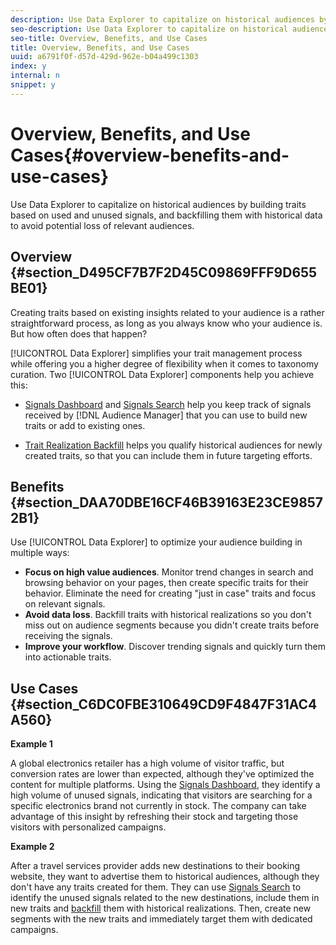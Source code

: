 ```yaml
---
description: Use Data Explorer to capitalize on historical audiences by building traits based on used and unused signals, and backfilling them with historical data to avoid potential loss of relevant audiences.
seo-description: Use Data Explorer to capitalize on historical audiences by building traits based on used and unused signals, and backfilling them with historical data to avoid potential loss of relevant audiences.
seo-title: Overview, Benefits, and Use Cases
title: Overview, Benefits, and Use Cases
uuid: a6791f0f-d57d-429d-962e-b04a499c1303
index: y
internal: n
snippet: y
---
```


# Overview, Benefits, and Use Cases{#overview-benefits-and-use-cases}

Use Data Explorer to capitalize on historical audiences by building traits based on used and unused signals, and backfilling them with historical data to avoid potential loss of relevant audiences.

## Overview {#section_D495CF7B7F2D45C09869FFF9D655BE01}

Creating traits based on existing insights related to your audience is a rather straightforward process, as long as you always know who your audience is. But how often does that happen?

[!UICONTROL Data Explorer] simplifies your trait management process while offering you a higher degree of flexibility when it comes to taxonomy curation. Two [!UICONTROL Data Explorer] components help you achieve this:

* [Signals Dashboard](../../c-features/data-explorer/data-explorer-signals-dashboard.md#concept_5E4B0FB02D8F4F3DAA5B6F8CF9A4E4C2) and [Signals Search](../../c-features/data-explorer/data-explorer-signals-search/data-explorer-signals-search.md#concept_B0C0DC44C3EC4CF8926847F9062F0EC0) help you keep track of signals received by [!DNL Audience Manager] that you can use to build new traits or add to existing ones. 

* [Trait Realization Backfill](../../c-features/data-explorer/data-explorer-trait-backfill.md#concept_B38A58A417A04AF9B016DC506F9A6F45) helps you qualify historical audiences for newly created traits, so that you can include them in future targeting efforts.

## Benefits {#section_DAA70DBE16CF46B39163E23CE98572B1}

Use [!UICONTROL Data Explorer] to optimize your audience building in multiple ways:

* **Focus on high value audiences**. Monitor trend changes in search and browsing behavior on your pages, then create specific traits for their behavior. Eliminate the need for creating "just in case" traits and focus on relevant signals. 
* **Avoid data loss**. Backfill traits with historical realizations so you don't miss out on audience segments because you didn't create traits before receiving the signals. 
* **Improve your workflow**. Discover trending signals and quickly turn them into actionable traits.

## Use Cases {#section_C6DC0FBE310649CD9F4847F31AC4A560}

**Example 1**

A global electronics retailer has a high volume of visitor traffic, but conversion rates are lower than expected, although they've optimized the content for multiple platforms. Using the [Signals Dashboard](../../c-features/data-explorer/data-explorer-signals-dashboard.md#concept_5E4B0FB02D8F4F3DAA5B6F8CF9A4E4C2), they identify a high volume of unused signals, indicating that visitors are searching for a specific electronics brand not currently in stock. The company can take advantage of this insight by refreshing their stock and targeting those visitors with personalized campaigns.

**Example 2**

After a travel services provider adds new destinations to their booking website, they want to advertise them to historical audiences, although they don't have any traits created for them. They can use [Signals Search](../../c-features/data-explorer/data-explorer-signals-search/data-explorer-signals-search.md#concept_B0C0DC44C3EC4CF8926847F9062F0EC0) to identify the unused signals related to the new destinations, include them in new traits and [backfill](../../c-features/data-explorer/data-explorer-trait-backfill.md#concept_B38A58A417A04AF9B016DC506F9A6F45) them with historical realizations. Then, create new segments with the new traits and immediately target them with dedicated campaigns. 

